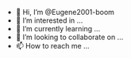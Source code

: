 - 👋 Hi, I’m @Eugene2001-boom
- 👀 I’m interested in ...
- 🌱 I’m currently learning ...
- 💞️ I’m looking to collaborate on ...
- 📫 How to reach me ...

<!---
Eugene2001-boom/Eugene2001-boom is a ✨ special ✨ repository because its `README.md` (this file) appears on your GitHub profile.
You can click the Preview link to take a look at your changes.
--->

